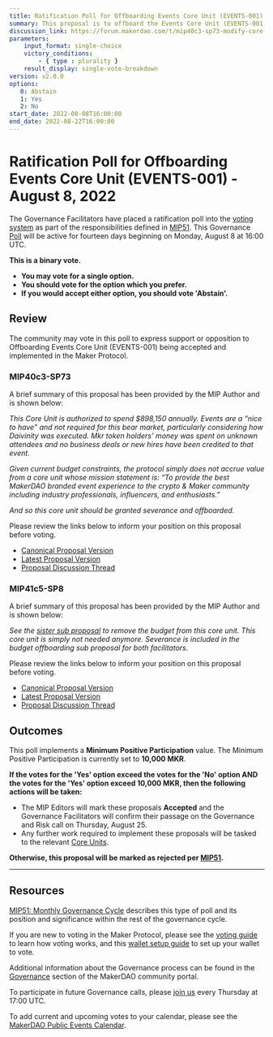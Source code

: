 ```yaml
---
title: Ratification Poll for Offboarding Events Core Unit (EVENTS-001) - August 8, 2022
summary: This proposal is to offboard the Events Core Unit (EVENTS-001)
discussion_link: https://forum.makerdao.com/t/mip40c3-sp73-modify-core-unit-budget-events-001/15991
parameters:
    input_format: single-choice
    victory_conditions:
        - { type : plurality }
    result_display: single-vote-breakdown
version: v2.0.0
options:
   0: Abstain
   1: Yes
   2: No
start_date: 2022-08-08T16:00:00
end_date: 2022-08-22T16:00:00
---
```

# Ratification Poll for Offboarding Events Core Unit (EVENTS-001) - August 8, 2022

The Governance Facilitators have placed a ratification poll into the [voting system](https://vote.makerdao.com/polling) as part of the responsibilities defined in [MIP51](https://mips.makerdao.com/mips/details/MIP51). This Governance [Poll](https://community-development.makerdao.com/en/learn/governance/on-chain-gov) will be active for fourteen days beginning on Monday, August 8 at 16:00 UTC.

**This is a binary vote.**
- **You may vote for a single option.**
- **You should vote for the option which you prefer.**
- **If you would accept either option, you should vote 'Abstain'.**

## Review

The community may vote in this poll to express support or opposition to Offboarding Events Core Unit (EVENTS-001) being accepted and implemented in the Maker Protocol.

### MIP40c3-SP73

A brief summary of this proposal has been provided by the MIP Author and is shown below:

*This Core Unit is authorized to spend $898,150 annually. Events are a “nice to have” and not required for this bear market, particularly considering how Daivinity was executed. Mkr token holders’ money was spent on unknown attendees and no business deals or new hires have been credited to that event.*

*Given current budget constraints, the protocol simply does not accrue value from a core unit whose mission statement is: “To provide the best MakerDAO branded event experience to the crypto & Maker community including industry professionals, influencers, and enthusiasts.”*

*And so this core unit should be granted severance and offboarded.*

Please review the links below to inform your position on this proposal before voting.
* [Canonical Proposal Version](https://github.com/makerdao/mips/blob/e07030723333c8ce6259dfac63f0a47988cf17fb/MIP40/MIP40c3-Subproposals/MIP40c3-SP73.md)
* [Latest Proposal Version](https://mips.makerdao.com/mips/details/MIP40c3SP73)
* [Proposal Discussion Thread](https://forum.makerdao.com/t/mip40c3-sp73-modify-core-unit-budget-events-001/15991)

### MIP41c5-SP8

A brief summary of this proposal has been provided by the MIP Author and is shown below:

*See the [sister sub proposal](https://forum.makerdao.com/t/mip40c3-sp73-modify-core-unit-budget-events-001/15991) to remove the budget from this core unit. This core unit is simply not needed anymore. Severance is included in the budget offboarding sub proposal for both facilitators.*

Please review the links below to inform your position on this proposal before voting.
* [Canonical Proposal Version](https://github.com/makerdao/mips/blob/e07030723333c8ce6259dfac63f0a47988cf17fb/MIP41/MIP41c5-Subproposals/MIP41c5-SP8.md)
* [Latest Proposal Version](https://mips.makerdao.com/mips/details/MIP41c5SP8)
* [Proposal Discussion Thread](https://forum.makerdao.com/t/mip41c5-sp8-facilitator-offboarding-events-001/15992)

## Outcomes

This poll implements a **Minimum Positive Participation** value. The Minimum Positive Participation is currently set to **10,000 MKR**.

**If the votes for the 'Yes' option exceed the votes for the 'No' option AND the votes for the 'Yes' option exceed 10,000 MKR, then the following actions will be taken:**
* The MIP Editors will mark these proposals **Accepted** and the Governance Facilitators will confirm their passage on the Governance and Risk call on Thursday, August 25.
* Any further work required to implement these proposals will be tasked to the relevant [Core Units](https://mips.makerdao.com/mips/details/MIP38#mip38c2-core-unit-state).

**Otherwise, this proposal will be marked as rejected per [MIP51](https://mips.makerdao.com/mips/details/MIP51#mip51c2-ratification-poll).**

---

## Resources

[MIP51: Monthly Governance Cycle](https://mips.makerdao.com/mips/details/MIP51) describes this type of poll and its position and significance within the rest of the governance cycle.

If you are new to voting in the Maker Protocol, please see the [voting guide](https://community-development.makerdao.com/en/learn/governance/how-voting-works/) to learn how voting works, and this [wallet setup guide](https://community-development.makerdao.com/en/learn/governance/voting-setup/) to set up your wallet to vote.

Additional information about the Governance process can be found in the [Governance](https://community-development.makerdao.com/en/learn/governance) section of the MakerDAO community portal.

To participate in future Governance calls, please [join us](https://github.com/makerdao/community/tree/master/governance/governance-and-risk-meetings) every Thursday at 17:00 UTC.

To add current and upcoming votes to your calendar, please see the [MakerDAO Public Events Calendar](https://calendar.google.com/calendar/embed?src=makerdao.com_3efhm2ghipksegl009ktniomdk%40group.calendar.google.com&ctz=UTC&mode=week&showCalendars=0&showPrint=0).
